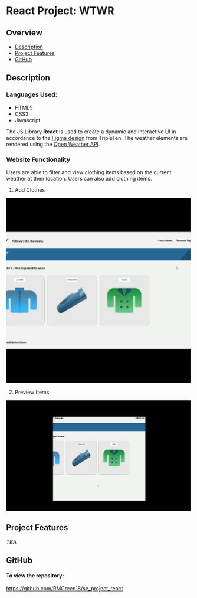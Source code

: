 # React Project: WTWR

## Overview  

* [Description](#description)
* [Project Features](#project-features)
* [GitHub](#github-pages-link)
<!-- * [Video](#video-link) -->

## Description
### Languages Used:
* HTML5
* CSS3
* Javascript

The JS Library **React** is used to create a dynamic and interactive UI in accordance to the [Figma design](https://www.figma.com/design/F03bTb81Pw8IDPj5Y9rc5i/Sprint-10-%7C-WTWR?node-id=311-433&p=f&t=TUCoPogjlKxlYZ1a-0) from TripleTen. The weather elements are rendered using the [Open Weather API](https://openweathermap.org/api).

### Website Functionality

Users are able to filter and view clothing items based on the current weather at their location. Users can also add clothing items. 

1. Add Clothes

<img alt="Add clothes modal open and close" src="./src/assets/readme-images/add-clothes-modal.gif" width="500" height="500"/>

2. Preview Items

<img alt="Add clothes modal open and close" src="./src/assets/readme-images/preview-image-modal.gif" width="500" height="300"/>

## Project Features

*TBA*

## GitHub
#### To view the repository:
https://github.com/RMGreen18/se_project_react


<!-- Currently, two official plugins are available:

- [@vitejs/plugin-react](https://github.com/vitejs/vite-plugin-react/blob/main/packages/plugin-react/README.md) uses [Babel](https://babeljs.io/) for Fast Refresh
- [@vitejs/plugin-react-swc](https://github.com/vitejs/vite-plugin-react-swc) uses [SWC](https://swc.rs/) for Fast Refresh -->
